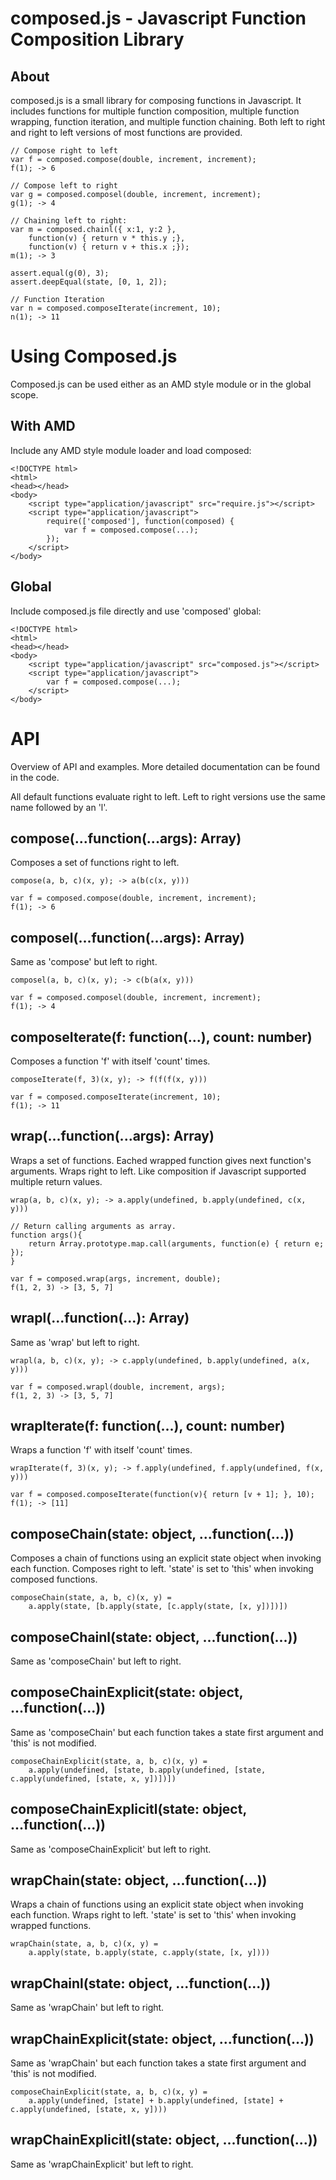 # composed.js - Javascript Function Composition Library #

## About ##
composed.js is a small library for composing functions in Javascript. It includes
functions for multiple function composition, multiple function wrapping,
function iteration, and multiple function chaining. Both left to right and
right to left versions of most functions are provided.

    // Compose right to left
    var f = composed.compose(double, increment, increment);
    f(1); -> 6
    
    // Compose left to right
    var g = composed.composel(double, increment, increment);
    g(1); -> 4
    
    // Chaining left to right:
    var m = composed.chainl({ x:1, y:2 },
        function(v) { return v * this.y ;},
        function(v) { return v + this.x ;});
    m(1); -> 3
    
    assert.equal(g(0), 3);
    assert.deepEqual(state, [0, 1, 2]);
    
    // Function Iteration
    var n = composed.composeIterate(increment, 10);
    n(1); -> 11

# Using Composed.js #
Composed.js can be used either as an AMD style module or in the global scope.

## With AMD ##
Include any AMD style module loader and load composed:

    <!DOCTYPE html>
    <html>
    <head></head>
    <body>
        <script type="application/javascript" src="require.js"></script>
        <script type="application/javascript">
            require(['composed'], function(composed) {
                var f = composed.compose(...);
            });
        </script>
    </body>

## Global ##
Include composed.js file directly and use 'composed' global:

    <!DOCTYPE html>
    <html>
    <head></head>
    <body>
        <script type="application/javascript" src="composed.js"></script>
        <script type="application/javascript">
            var f = composed.compose(...);
        </script>
    </body>


# API #
Overview of API and examples. More detailed documentation can be found in the code.

All default functions evaluate right to left. Left to right versions use the 
same name followed by an 'l'.

## compose(...function(...args): Array) ##
Composes a set of functions right to left.

    compose(a, b, c)(x, y); -> a(b(c(x, y)))
    
    var f = composed.compose(double, increment, increment);
    f(1); -> 6 

## composel(...function(...args): Array) ##
Same as 'compose' but left to right.

    composel(a, b, c)(x, y); -> c(b(a(x, y)))
    
    var f = composed.composel(double, increment, increment);
    f(1); -> 4

## composeIterate(f: function(...), count: number) ##
Composes a function 'f' with itself 'count' times.

    composeIterate(f, 3)(x, y); -> f(f(f(x, y)))
    
    var f = composed.composeIterate(increment, 10);
    f(1); -> 11

## wrap(...function(...args): Array) ##
Wraps a set of functions. Eached wrapped function gives next function's arguments.
Wraps right to left. Like composition if Javascript supported multiple return
values.

    wrap(a, b, c)(x, y); -> a.apply(undefined, b.apply(undefined, c(x, y)))

    // Return calling arguments as array.
    function args(){
        return Array.prototype.map.call(arguments, function(e) { return e; });
    }
    
    var f = composed.wrap(args, increment, double);
    f(1, 2, 3) -> [3, 5, 7]

## wrapl(...function(...): Array) ##
Same as 'wrap' but left to right.

    wrapl(a, b, c)(x, y); -> c.apply(undefined, b.apply(undefined, a(x, y)))
    
    var f = composed.wrapl(double, increment, args);
    f(1, 2, 3) -> [3, 5, 7]

## wrapIterate(f: function(...), count: number) ##
Wraps a function 'f' with itself 'count' times.

    wrapIterate(f, 3)(x, y); -> f.apply(undefined, f.apply(undefined, f(x, y)))
    
    var f = composed.composeIterate(function(v){ return [v + 1]; }, 10);
    f(1); -> [11]

## composeChain(state: object, ...function(...)) ##
Composes a chain of functions using an explicit state object when invoking each
function. Composes right to left. 'state' is set to 'this' when invoking
composed functions.

    composeChain(state, a, b, c)(x, y) =
        a.apply(state, [b.apply(state, [c.apply(state, [x, y])])])

## composeChainl(state: object, ...function(...)) ##
Same as 'composeChain' but left to right.

## composeChainExplicit(state: object, ...function(...)) ##
Same as 'composeChain' but each function takes a state first argument and 'this'
is not modified. 

    composeChainExplicit(state, a, b, c)(x, y) =
        a.apply(undefined, [state, b.apply(undefined, [state, c.apply(undefined, [state, x, y])])])
        
## composeChainExplicitl(state: object, ...function(...)) ##
Same as 'composeChainExplicit' but left to right.


## wrapChain(state: object, ...function(...)) ##
Wraps a chain of functions using an explicit state object when invoking each
function. Wraps right to left. 'state' is set to 'this' when invoking
wrapped functions.

    wrapChain(state, a, b, c)(x, y) =
        a.apply(state, b.apply(state, c.apply(state, [x, y])))

## wrapChainl(state: object, ...function(...)) ##
Same as 'wrapChain' but left to right.

## wrapChainExplicit(state: object, ...function(...)) ##
Same as 'wrapChain' but each function takes a state first argument and 'this'
is not modified. 

    composeChainExplicit(state, a, b, c)(x, y) =
        a.apply(undefined, [state] + b.apply(undefined, [state] + c.apply(undefined, [state, x, y])))
        
## wrapChainExplicitl(state: object, ...function(...)) ##
Same as 'wrapChainExplicit' but left to right.


